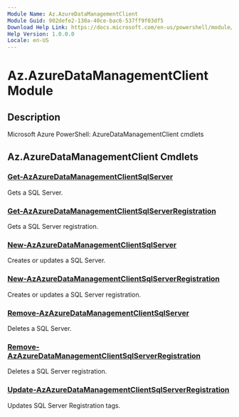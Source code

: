 ```yaml
---
Module Name: Az.AzureDataManagementClient
Module Guid: 902defe2-130a-40ce-bac6-537ff9f03df5
Download Help Link: https://docs.microsoft.com/en-us/powershell/module/az.azuredatamanagementclient
Help Version: 1.0.0.0
Locale: en-US
---
```


# Az.AzureDataManagementClient Module
## Description
Microsoft Azure PowerShell: AzureDataManagementClient cmdlets

## Az.AzureDataManagementClient Cmdlets
### [Get-AzAzureDataManagementClientSqlServer](Get-AzAzureDataManagementClientSqlServer.md)
Gets a SQL Server.

### [Get-AzAzureDataManagementClientSqlServerRegistration](Get-AzAzureDataManagementClientSqlServerRegistration.md)
Gets a SQL Server registration.

### [New-AzAzureDataManagementClientSqlServer](New-AzAzureDataManagementClientSqlServer.md)
Creates or updates a SQL Server.

### [New-AzAzureDataManagementClientSqlServerRegistration](New-AzAzureDataManagementClientSqlServerRegistration.md)
Creates or updates a SQL Server registration.

### [Remove-AzAzureDataManagementClientSqlServer](Remove-AzAzureDataManagementClientSqlServer.md)
Deletes a SQL Server.

### [Remove-AzAzureDataManagementClientSqlServerRegistration](Remove-AzAzureDataManagementClientSqlServerRegistration.md)
Deletes a SQL Server registration.

### [Update-AzAzureDataManagementClientSqlServerRegistration](Update-AzAzureDataManagementClientSqlServerRegistration.md)
Updates SQL Server Registration tags.

